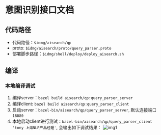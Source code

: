 # 意图识别接口文档

## 代码路径
* 代码路径：`$idmg/aisearch/qp`
* proto: `$idmg/aisearch/proto/query_parser.proto`
* 部署脚步路径：`$idmg/shell/deploy/deploy_aisearch.sh`

## 编译
### 本地编译调试
1. 编译server：`bazel build aisearch/qp:query_parser_server`
2. 编译client: `bazel build aisearch/qp:query_parser_client`
3. 启动server：`bazel-bin/aisearch/qp/query_parser_server`, 默认连接端口`18080`
4. 本地启动client进行测试：`bazel-bin/aisearch/qp/query_parser_client 'tony 上海NLP产品经理'`, 会输出如下调试结果：
![img1]('aisearch/doc/img/client1.png')


	